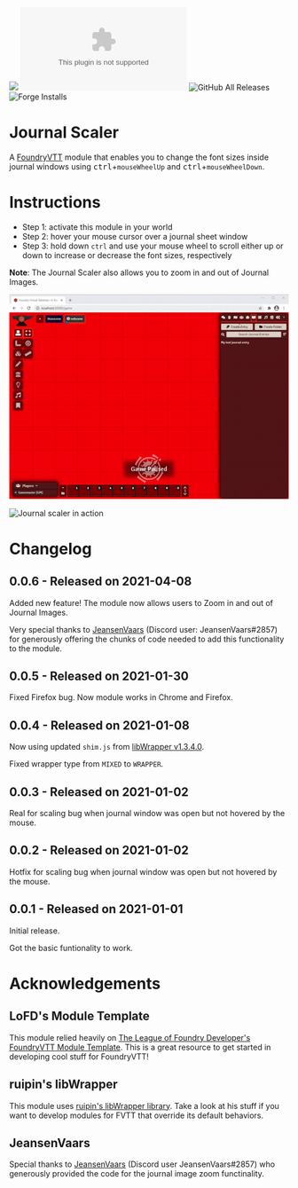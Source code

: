 ![](https://img.shields.io/badge/Foundry-v0.7.9-informational)
![Latest Release Download Count](https://img.shields.io/github/downloads/jegasus/journal-scaler/latest/module.zip?label=Downloads+latest+release) 
![GitHub All Releases](https://img.shields.io/github/downloads/jegasus/journal-scaler/total?label=Downloads+total)  
![Forge Installs](https://img.shields.io/badge/dynamic/json?label=Forge%20Installs&query=package.installs&suffix=%25&url=https%3A%2F%2Fforge-vtt.com%2Fapi%2Fbazaar%2Fpackage%2Fjournal-scaler&colorB=4aa94a)


# Journal Scaler
A [FoundryVTT](https://foundryvtt.com/) module that enables you to change the font sizes inside journal windows using <kbd>ctrl</kbd>+`mouseWheelUp` and <kbd>ctrl</kbd>+`mouseWheelDown`.

# Instructions
- Step 1: activate this module in your world 
- Step 2: hover your mouse cursor over a journal sheet window
- Step 3: hold down `ctrl` and use your mouse wheel to scroll either up or down to increase or decrease the font sizes, respectively

**Note**: The Journal Scaler also allows you to zoom in and out of Journal Images.

![Journal scaler in action](img/module_in_action.gif)

![Journal scaler in action](img/module_in_action_2.gif)

# Changelog

## 0.0.6 - Released on 2021-04-08
Added new feature! The module now allows users to Zoom in and out of Journal Images.

Very special thanks to [JeansenVaars](https://github.com/saif-ellafi) (Discord user: JeansenVaars#2857) for generously offering the chunks of code needed to add this functionality to the module.

## 0.0.5 - Released on 2021-01-30
Fixed Firefox bug. Now module works in Chrome and Firefox.

## 0.0.4 - Released on 2021-01-08
Now using updated `shim.js` from [libWrapper v1.3.4.0](https://github.com/ruipin/fvtt-lib-wrapper/releases/tag/v1.3.4.0).

Fixed wrapper type from `MIXED` to `WRAPPER`.

## 0.0.3 - Released on 2021-01-02
Real for scaling bug when journal window was open but not hovered by the mouse.

## 0.0.2 - Released on 2021-01-02
Hotfix for scaling bug when journal window was open but not hovered by the mouse.

## 0.0.1 - Released on 2021-01-01
Initial release. 

Got the basic funtionality to work.

# Acknowledgements

## LoFD's Module Template
This module relied heavily on [The League of Foundry Developer's FoundryVTT Module Template](https://github.com/League-of-Foundry-Developers/FoundryVTT-Module-Template). This is a great resource to get started in developing cool stuff for FoundryVTT!

## ruipin's libWrapper
This module uses [ruipin's libWrapper library](https://github.com/ruipin/fvtt-lib-wrapper). Take a look at his stuff if you want to develop modules for FVTT that override its default behaviors.

## JeansenVaars
Special thanks to [JeansenVaars](https://github.com/saif-ellafi) (Discord user JeansenVaars#2857) who generously provided the code for the journal image zoom functinality. 

